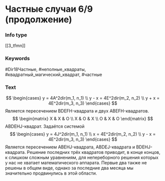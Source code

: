 # Частные случаи 6/9 (продолжение)
### Info type
[[3_tfmn]]
### Keywords
#Dir18Частные, #неполные_квадраты, #квадратный_магический_квадрат, #частные
### Text
$$
\begin{cases}
y = 4A^2dir(m_1, n_1) \\
y - x = 4E^2dir(m_2, n_2) \\
y + x = 4E^2dir(m_3, n_3)
\end{cases}
$$
Является пересечением BDEFH-квадрата и двух ABEFH-квадратов.
$$
\begin{matrix}
X & X & O \\
X & O & X \\
O & X & O
\end{matrix}
$$
ABDEHJ-квадрат. Задаётся системой
$$
\begin{cases}
y = 4J^2dir(m_1, n_1) \\
x = 4E^2dir(m_2, n_2) \\
y - x = 4E^2dir(m_3, n_3)
\end{cases}
$$
Является пересечением ABEHJ-квадрата, ABDEJ-квадрата и BDEHJ-квадрата.
Решение последних трёх квадратов приводит, в конце концов, к слишком сложным уравнениям, для непереборного решения которых у нас не хватает математического аппарата. Первые два также не решены в общем виде, однако за последние два месяца мы значительно продвинулись в этой области.